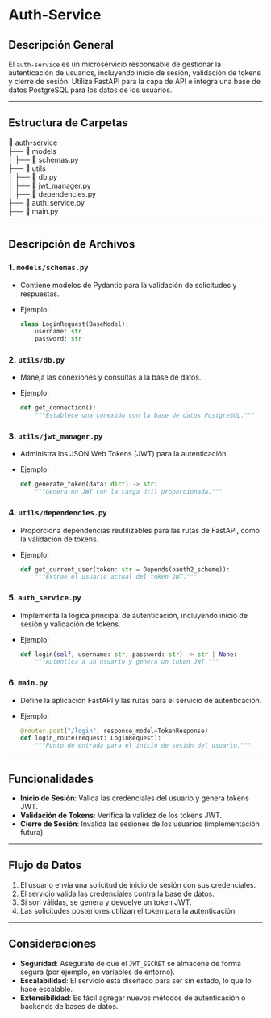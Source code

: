 # Auth-Service

## Descripción General

El `auth-service` es un microservicio responsable de gestionar la autenticación de usuarios, incluyendo inicio de sesión, validación de tokens y cierre de sesión. Utiliza FastAPI para la capa de API e integra una base de datos PostgreSQL para los datos de los usuarios.

---

## Estructura de Carpetas

📁 auth-service  
├── 📁 models  
│   ├── 📄 schemas.py  
├── 📁 utils  
│   ├── 📄 db.py  
│   ├── 📄 jwt_manager.py  
│   ├── 📄 dependencies.py  
├── 📄 auth_service.py  
├── 📄 main.py  

---

## Descripción de Archivos

### 1. `models/schemas.py`

- Contiene modelos de Pydantic para la validación de solicitudes y respuestas.
- Ejemplo:

  ```python
  class LoginRequest(BaseModel):
      username: str
      password: str
  ```

### 2. `utils/db.py`

- Maneja las conexiones y consultas a la base de datos.
- Ejemplo:

  ```python
  def get_connection():
      """Establece una conexión con la base de datos PostgreSQL."""
  ```

### 3. `utils/jwt_manager.py`

- Administra los JSON Web Tokens (JWT) para la autenticación.
- Ejemplo:

  ```python
  def generate_token(data: dict) -> str:
      """Genera un JWT con la carga útil proporcionada."""
  ```

### 4. `utils/dependencies.py`

- Proporciona dependencias reutilizables para las rutas de FastAPI, como la validación de tokens.
- Ejemplo:

  ```python
  def get_current_user(token: str = Depends(oauth2_scheme)):
      """Extrae el usuario actual del token JWT."""
  ```

### 5. `auth_service.py`

- Implementa la lógica principal de autenticación, incluyendo inicio de sesión y validación de tokens.
- Ejemplo:

  ```python
  def login(self, username: str, password: str) -> str | None:
      """Autentica a un usuario y genera un token JWT."""
  ```

### 6. `main.py`

- Define la aplicación FastAPI y las rutas para el servicio de autenticación.
- Ejemplo:

  ```python
  @router.post("/login", response_model=TokenResponse)
  def login_route(request: LoginRequest):
      """Punto de entrada para el inicio de sesión del usuario."""
  ```

---

## Funcionalidades

- **Inicio de Sesión**: Valida las credenciales del usuario y genera tokens JWT.
- **Validación de Tokens**: Verifica la validez de los tokens JWT.
- **Cierre de Sesión**: Invalida las sesiones de los usuarios (implementación futura).

---

## Flujo de Datos

1. El usuario envía una solicitud de inicio de sesión con sus credenciales.
2. El servicio valida las credenciales contra la base de datos.
3. Si son válidas, se genera y devuelve un token JWT.
4. Las solicitudes posteriores utilizan el token para la autenticación.

---

## Consideraciones

- **Seguridad**: Asegúrate de que el `JWT_SECRET` se almacene de forma segura (por ejemplo, en variables de entorno).
- **Escalabilidad**: El servicio está diseñado para ser sin estado, lo que lo hace escalable.
- **Extensibilidad**: Es fácil agregar nuevos métodos de autenticación o backends de bases de datos.
